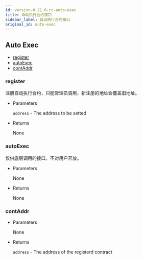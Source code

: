 ```yaml
---
id: version-0.21.0-rc-auto-exec
title: 自动执行合约接口
sidebar_label: 自动执行合约接口
original_id: auto-exec
---
```


<h2 class="hover-list">Auto Exec</h2>

- [register](#register)
- [autoExec](#autoExec)
- [contAddr](#contAddr)

### register

注册自动执行合约，只能管理员调用，新注册的地址会覆盖旧地址。

- Parameters

  `address` - The address to be setted

- Returns

  None

### autoExec

仅供底层调用的接口，不对用户开放。

- Parameters

  None

- Returns

  None

### contAddr

- Parameters

  None

- Returns

  `address` - The address of the registerd contract
